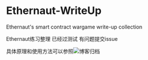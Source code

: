 # Ethernaut-WriteUp
Ethernaut's smart contract wargame write-up collection

Ethernaut练习整理 
已经过测试 有问题提交issue

具体原理和使用方法可以参照![博客归档](https://endcat.cn/kanna/index.php/category/computer-science/blockchain/)
